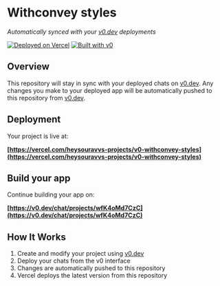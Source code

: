 # Withconvey styles

*Automatically synced with your [v0.dev](https://v0.dev) deployments*

[![Deployed on Vercel](https://img.shields.io/badge/Deployed%20on-Vercel-black?style=for-the-badge&logo=vercel)](https://vercel.com/heysouravvs-projects/v0-withconvey-styles)
[![Built with v0](https://img.shields.io/badge/Built%20with-v0.dev-black?style=for-the-badge)](https://v0.dev/chat/projects/wfK4oMd7CzC)

## Overview

This repository will stay in sync with your deployed chats on [v0.dev](https://v0.dev).
Any changes you make to your deployed app will be automatically pushed to this repository from [v0.dev](https://v0.dev).

## Deployment

Your project is live at:

**[https://vercel.com/heysouravvs-projects/v0-withconvey-styles](https://vercel.com/heysouravvs-projects/v0-withconvey-styles)**

## Build your app

Continue building your app on:

**[https://v0.dev/chat/projects/wfK4oMd7CzC](https://v0.dev/chat/projects/wfK4oMd7CzC)**

## How It Works

1. Create and modify your project using [v0.dev](https://v0.dev)
2. Deploy your chats from the v0 interface
3. Changes are automatically pushed to this repository
4. Vercel deploys the latest version from this repository